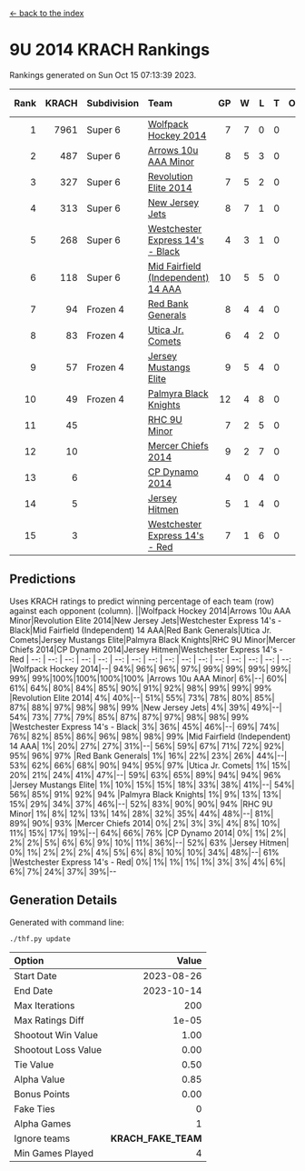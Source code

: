 [<- back to the index](readme.md)
# 9U 2014 KRACH Rankings
Rankings generated on Sun Oct 15 07:13:39 2023.

Rank|KRACH|Subdivision|Team|GP|W|L|T|OTW|OTL|SoS|Exp Wins|Win Diff
---:|---:|:---|:---|---:|---:|---:|---:|---:|---:|---:|---:|---:
1|7961|Super 6|[Wolfpack Hockey 2014](https://gamesheetstats.com/seasons/3664/teams/140871/schedule)|7|7|0|0|0|0|162|7.8|-0.0
2|487|Super 6|[Arrows 10u AAA Minor](https://gamesheetstats.com/seasons/3664/teams/140872/schedule)|8|5|3|0|0|1|1871|5.8|-0.0
3|327|Super 6|[Revolution Elite 2014](https://gamesheetstats.com/seasons/3664/teams/140880/schedule)|7|5|2|0|2|0|171|5.9|0.0
4|313|Super 6|[New Jersey Jets](https://gamesheetstats.com/seasons/3664/teams/140881/schedule)|8|7|1|0|0|0|57|7.9|0.0
5|268|Super 6|[Westchester Express 14's - Black](https://gamesheetstats.com/seasons/3664/teams/140873/schedule)|4|3|1|0|0|0|105|3.9|0.0
6|118|Super 6|[Mid Fairfield (Independent) 14 AAA](https://gamesheetstats.com/seasons/3664/teams/140878/schedule)|10|5|5|0|1|0|871|5.9|0.0
7|94|Frozen 4|[Red Bank Generals](https://gamesheetstats.com/seasons/3664/teams/140883/schedule)|8|4|4|0|0|0|983|4.9|0.0
8|83|Frozen 4|[Utica Jr. Comets](https://gamesheetstats.com/seasons/3664/teams/140884/schedule)|6|4|2|0|0|0|47|4.9|0.0
9|57|Frozen 4|[Jersey Mustangs Elite](https://gamesheetstats.com/seasons/3664/teams/140888/schedule)|9|5|4|0|0|0|93|5.9|0.0
10|49|Frozen 4|[Palmyra Black Knights](https://gamesheetstats.com/seasons/3664/teams/140875/schedule)|12|4|8|0|0|1|1348|4.9|0.0
11|45||[RHC 9U Minor](https://gamesheetstats.com/seasons/3664/teams/140876/schedule)|7|2|5|0|0|0|198|2.9|0.0
12|10||[Mercer Chiefs 2014](https://gamesheetstats.com/seasons/3664/teams/140885/schedule)|9|2|7|0|0|1|88|2.9|0.0
13|6||[CP Dynamo 2014](https://gamesheetstats.com/seasons/3664/teams/140877/schedule)|4|0|4|0|0|0|62|0.9|0.0
14|5||[Jersey Hitmen](https://gamesheetstats.com/seasons/3664/teams/140879/schedule)|5|1|4|0|0|0|1417|1.9|0.0
15|3||[Westchester Express 14's - Red](https://gamesheetstats.com/seasons/3664/teams/140887/schedule)|7|1|6|0|0|0|25|1.9|0.0

## Predictions
Uses KRACH ratings to predict winning percentage of each team (row) against each opponent (column).
||Wolfpack Hockey 2014|Arrows 10u AAA Minor|Revolution Elite 2014|New Jersey Jets|Westchester Express 14's - Black|Mid Fairfield (Independent) 14 AAA|Red Bank Generals|Utica Jr. Comets|Jersey Mustangs Elite|Palmyra Black Knights|RHC 9U Minor|Mercer Chiefs 2014|CP Dynamo 2014|Jersey Hitmen|Westchester Express 14's - Red
| --: | --: | --: | --: | --: | --: | --: | --: | --: | --: | --: | --: | --: | --: | --: | --: 
|Wolfpack Hockey 2014|--| 94%| 96%| 96%| 97%| 99%| 99%| 99%| 99%| 99%| 99%|100%|100%|100%|100%
|Arrows 10u AAA Minor|  6%|--| 60%| 61%| 64%| 80%| 84%| 85%| 90%| 91%| 92%| 98%| 99%| 99%| 99%
|Revolution Elite 2014|  4%| 40%|--| 51%| 55%| 73%| 78%| 80%| 85%| 87%| 88%| 97%| 98%| 98%| 99%
|New Jersey Jets|  4%| 39%| 49%|--| 54%| 73%| 77%| 79%| 85%| 87%| 87%| 97%| 98%| 98%| 99%
|Westchester Express 14's - Black|  3%| 36%| 45%| 46%|--| 69%| 74%| 76%| 82%| 85%| 86%| 96%| 98%| 98%| 99%
|Mid Fairfield (Independent) 14 AAA|  1%| 20%| 27%| 27%| 31%|--| 56%| 59%| 67%| 71%| 72%| 92%| 95%| 96%| 97%
|Red Bank Generals|  1%| 16%| 22%| 23%| 26%| 44%|--| 53%| 62%| 66%| 68%| 90%| 94%| 95%| 97%
|Utica Jr. Comets|  1%| 15%| 20%| 21%| 24%| 41%| 47%|--| 59%| 63%| 65%| 89%| 94%| 94%| 96%
|Jersey Mustangs Elite|  1%| 10%| 15%| 15%| 18%| 33%| 38%| 41%|--| 54%| 56%| 85%| 91%| 92%| 94%
|Palmyra Black Knights|  1%|  9%| 13%| 13%| 15%| 29%| 34%| 37%| 46%|--| 52%| 83%| 90%| 90%| 94%
|RHC 9U Minor|  1%|  8%| 12%| 13%| 14%| 28%| 32%| 35%| 44%| 48%|--| 81%| 89%| 90%| 93%
|Mercer Chiefs 2014|  0%|  2%|  3%|  3%|  4%|  8%| 10%| 11%| 15%| 17%| 19%|--| 64%| 66%| 76%
|CP Dynamo 2014|  0%|  1%|  2%|  2%|  2%|  5%|  6%|  6%|  9%| 10%| 11%| 36%|--| 52%| 63%
|Jersey Hitmen|  0%|  1%|  2%|  2%|  2%|  4%|  5%|  6%|  8%| 10%| 10%| 34%| 48%|--| 61%
|Westchester Express 14's - Red|  0%|  1%|  1%|  1%|  1%|  3%|  3%|  4%|  6%|  6%|  7%| 24%| 37%| 39%|--

## Generation Details

Generated with command line:
```
./thf.py update
```

| Option | Value |
| :----- | ----: |
| Start Date | 2023-08-26 |
| End Date | 2023-10-14 |
| Max Iterations | 200 |
| Max Ratings Diff | 1e-05 |
| Shootout Win Value | 1.00 |
| Shootout Loss Value | 0.00 |
| Tie Value | 0.50 |
| Alpha Value | 0.85 |
| Bonus Points | 0.00 |
| Fake Ties | 0 |
| Alpha Games | 1 |
| Ignore teams | __KRACH_FAKE_TEAM__ |
| Min Games Played | 4 |

